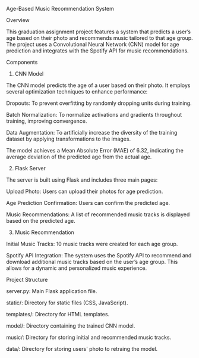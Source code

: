 Age-Based Music Recommendation System

Overview

This graduation assignment project features a system that predicts a user’s age based on their photo and recommends music tailored to that age group. The project uses a Convolutional Neural Network (CNN) model for age prediction and integrates with the Spotify API for music recommendations.

Components

1. CNN Model

The CNN model predicts the age of a user based on their photo. It employs several optimization techniques to enhance performance:

Dropouts: To prevent overfitting by randomly dropping units during training.

Batch Normalization: To normalize activations and gradients throughout training, improving convergence.

Data Augmentation: To artificially increase the diversity of the training dataset by applying transformations to the images.

The model achieves a Mean Absolute Error (MAE) of 6.32, indicating the average deviation of the predicted age from the actual age.

2. Flask Server
   
The server is built using Flask and includes three main pages:

Upload Photo: Users can upload their photos for age prediction.

Age Prediction Confirmation: Users can confirm the predicted age.

Music Recommendations: A list of recommended music tracks is displayed based on the predicted age.

3. Music Recommendation
   
Initial Music Tracks: 10 music tracks were created for each age group.

Spotify API Integration: The system uses the Spotify API to recommend and download additional music tracks based on the user’s age group. This allows for a dynamic and personalized music experience.

Project Structure

server.py: Main Flask application file.

static/: Directory for static files (CSS, JavaScript).

templates/: Directory for HTML templates.

model/: Directory containing the trained CNN model.

music/: Directory for storing initial and recommended music tracks.

data/: Directory for storing users' photo to retraing the model.
